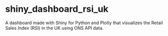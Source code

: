 # shiny_dashboard_rsi_uk
A dashboard made with Shiny for Python and Plotly that visualizes the Retail Sales Index (RSI) in the UK using ONS API data.

